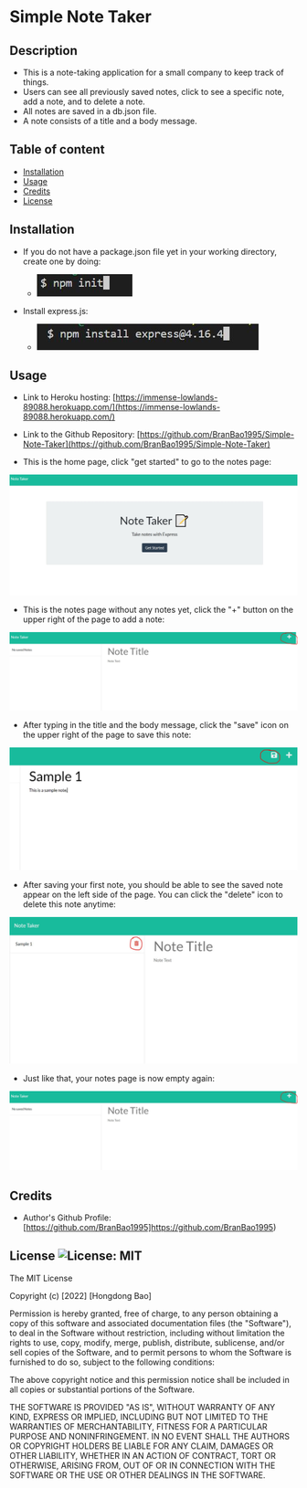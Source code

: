 # Simple Note Taker

## Description

- This is a note-taking application for a small company to keep track of things.
- Users can see all previously saved notes, click to see a specific note, add a note, and to delete a note.
- All notes are saved in a db.json file.
- A note consists of a title and a body message.

## Table of content

- [Installation](#installation)
- [Usage](#usage)
- [Credits](#credits)
- [License](#license)

## Installation

- If you do not have a package.json file yet in your working directory, create one by doing:

  - ![npm init](./public/assets/images/npm_init.JPG)

- Install express.js:
  - ![npm install](./public/assets/images/npm_install_express.JPG)

## Usage

- Link to Heroku hosting: [https://immense-lowlands-89088.herokuapp.com/](https://immense-lowlands-89088.herokuapp.com/)

- Link to the Github Repository: [https://github.com/BranBao1995/Simple-Note-Taker](https://github.com/BranBao1995/Simple-Note-Taker)

- This is the home page, click "get started" to go to the notes page:

![home page](./public/assets/images/home_page.JPG)

- This is the notes page without any notes yet, click the "+" button on the upper right of the page to add a note:

![add a note](./public/assets/images/empty.JPG)

- After typing in the title and the body message, click the "save" icon on the upper right of the page to save this note:

![save a note](./public/assets/images/save_a_note.JPG)

- After saving your first note, you should be able to see the saved note appear on the left side of the page. You can click the "delete" icon to delete this note anytime:

![delete a note](./public/assets/images/delete_a_note.JPG)

- Just like that, your notes page is now empty again:

![empty notes page](./public/assets/images/empty.JPG)

## Credits

- Author's Github Profile: [https://github.com/BranBao1995]https://github.com/BranBao1995)

## License ![License: MIT](https://img.shields.io/badge/License-MIT-yellow.svg)

The MIT License

Copyright (c) [2022] [Hongdong Bao]

Permission is hereby granted, free of charge, to any person obtaining a copy
of this software and associated documentation files (the "Software"), to deal
in the Software without restriction, including without limitation the rights
to use, copy, modify, merge, publish, distribute, sublicense, and/or sell
copies of the Software, and to permit persons to whom the Software is
furnished to do so, subject to the following conditions:

The above copyright notice and this permission notice shall be included in all
copies or substantial portions of the Software.

THE SOFTWARE IS PROVIDED "AS IS", WITHOUT WARRANTY OF ANY KIND, EXPRESS OR
IMPLIED, INCLUDING BUT NOT LIMITED TO THE WARRANTIES OF MERCHANTABILITY,
FITNESS FOR A PARTICULAR PURPOSE AND NONINFRINGEMENT. IN NO EVENT SHALL THE
AUTHORS OR COPYRIGHT HOLDERS BE LIABLE FOR ANY CLAIM, DAMAGES OR OTHER
LIABILITY, WHETHER IN AN ACTION OF CONTRACT, TORT OR OTHERWISE, ARISING FROM,
OUT OF OR IN CONNECTION WITH THE SOFTWARE OR THE USE OR OTHER DEALINGS IN THE
SOFTWARE.
